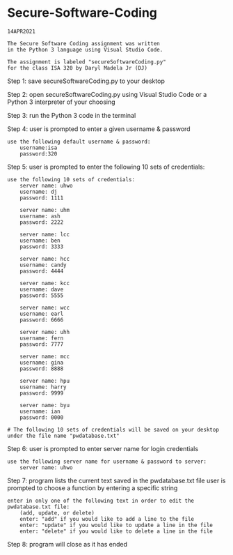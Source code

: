 # Secure-Software-Coding

~~~~~~~~~~~~~~~~~~~~~~READ FIRST~~~~~~~~~~~~~~~~~~~~~~
14APR2021

The Secure Software Coding assignment was written
in the Python 3 language using Visual Studio Code.

The assignment is labeled "secureSoftwareCoding.py"
for the class ISA 320 by Daryl Madela Jr (DJ)

~~~~~~~~~~~~~~~~~~~~~~~~~~~~~~~~~~~~~~~~~~~~~~~~~~~~~~

Step 1: save secureSoftwareCoding.py to your desktop

Step 2: open secureSoftwareCoding.py using Visual Studio Code
	or a Python 3 interpreter of your choosing

Step 3: run the Python 3 code in the terminal

Step 4: user is prompted to enter a given username & password

	use the following default username & password:
		username:isa
		password:320

Step 5: user is prompted to enter the following 10 sets of credentials:
	
	use the following 10 sets of credentials:
		server name: uhwo
		username: dj
		password: 1111
		
		server name: uhm
		username: ash
		password: 2222

		server name: lcc
		username: ben
		password: 3333
		
		server name: hcc
		username: candy
		password: 4444

		server name: kcc
		username: dave
		password: 5555
		
		server name: wcc
		username: earl
		password: 6666

		server name: uhh
		username: fern
		password: 7777
		
		server name: mcc
		username: gina
		password: 8888

		server name: hpu
		username: harry
		password: 9999
		
		server name: byu
		username: ian
		password: 0000

	# The following 10 sets of credentials will be saved on your desktop
	under the file name "pwdatabase.txt"

Step 6: user is prompted to enter server name for login credentials
	
	use the following server name for username & password to server:
		server name: uhwo

Step 7: program lists the current text saved in the pwdatabase.txt file
	user is prompted to choose a function by entering a specific string

	enter in only one of the following text in order to edit the pwdatabase.txt file:
		(add, update, or delete)
		enter: "add" if you would like to add a line to the file
		enter: "update" if you would like to update a line in the file
		enter: "delete" if you would like to delete a line in the file

Step 8: program will close as it has ended
